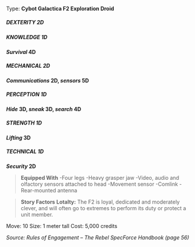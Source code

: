 Type: **Cybot Galactica F2 Exploration Droid**
##### DEXTERITY 2D
##### KNOWLEDGE 1D
***Survival* 4D**
##### MECHANICAL 2D
***Communications* 2D, *sensors* 5D**
##### PERCEPTION 1D
***Hide* 3D, *sneak* 3D, *search* 4D**
##### STRENGTH 1D
***Lifting* 3D**
##### TECHNICAL 1D
***Security* 2D**

> **Equipped With**
> -Four legs
> -Heavy grasper jaw
> -Video, audio and olfactory sensors attached to head
> -Movement sensor
> -Comlink
> -Rear-mounted antenna


> **Story Factors**
> **Lotalty:** The F2 is loyal, dedicated and moderately clever, and will often go to extremes to perform its duty or protect a unit member.

Move: 10
Size: 1 meter tall
Cost: 5,000 credits

*Source: Rules of Engagement – The Rebel SpecForce Handbook (page 56)*
